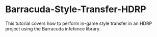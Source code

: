 # Barracuda-Style-Transfer-HDRP
This tutorial covers how to perform in-game style transfer in an HDRP project using the Barracuda infefence library.



